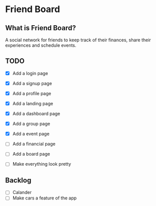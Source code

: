 # Friend Board

## What is Friend Board?
A social network for friends to keep track of their finances, share their experiences and schedule events.

## TODO
* [x] Add a login page
* [x] Add a signup page

* [x] Add a profile page
* [x] Add a landing page

* [x] Add a dashboard page
* [x] Add a group page
* [x] Add a event page
* [ ] Add a financial page
* [ ] Add a board page

* [ ] Make everything look pretty

## Backlog
* [ ] Calander 
* [ ] Make cars a feature of the app 